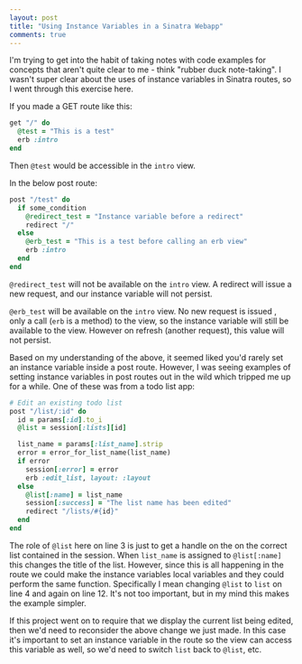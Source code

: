 ```yaml
---
layout: post
title: "Using Instance Variables in a Sinatra Webapp"
comments: true
---
```


I'm trying to get into the habit of taking notes with code examples for concepts that aren't quite clear to me - think "rubber duck note-taking". I wasn't super clear about the uses of instance variables in Sinatra routes, so I went through this exercise here.

If you made a GET route like this:

```ruby
get "/" do
  @test = "This is a test"
  erb :intro
end
```
Then `@test` would be accessible in the `intro` view.

In the below post route:

```ruby
post "/test" do
  if some_condition
    @redirect_test = "Instance variable before a redirect"
    redirect "/"
  else
    @erb_test = "This is a test before calling an erb view"
    erb :intro
  end
end
```
`@redirect_test` will not be available on the `intro` view. A redirect will issue a new request, and our instance variable will not persist.

`@erb_test` will be available on the `intro` view. No new request is issued , only a call (`erb` is a method) to the view, so the instance variable will still be available to the view. However on refresh (another request), this value will not persist.

Based on my understanding of the above, it seemed liked you'd rarely set an instance variable inside a post route. However, I was seeing examples of setting instance variables in post routes out in the wild which tripped me up for a while. One of these was from a todo list app:

```ruby
# Edit an existing todo list
post "/list/:id" do
  id = params[:id].to_i
  @list = session[:lists][id]

  list_name = params[:list_name].strip
  error = error_for_list_name(list_name)
  if error
    session[:error] = error
    erb :edit_list, layout: :layout
  else
    @list[:name] = list_name
    session[:success] = "The list name has been edited"
    redirect "/lists/#{id}"
  end
end
```
The role of `@list` here on line 3 is just to get a handle on the on the correct list contained in the session. When `list_name` is assigned to `@list[:name]` this changes the title of the list. However, since this is all happening in the route we could make the instance variables local variables and they could perform the same function. Specifically I mean changing `@list` to `list` on line 4 and again on line 12. It's not too important, but in my mind this makes the example simpler.

If this project went on to require that we display the current list being edited, then we'd need to reconsider the above change we just made. In this case it's important to set an instance variable in the route so the view can access this variable as well, so we'd need to switch `list` back to `@list`, etc.
